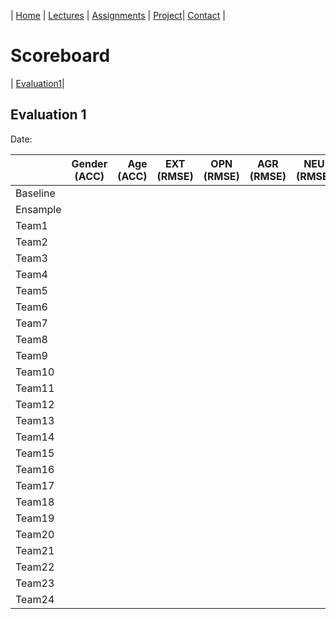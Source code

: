 
| [Home](index.md) | [Lectures](lectures.md) | [Assignments](assignments.md) | [Project](project.md)| [Contact](contact.md) |


# Scoreboard

| [Evaluation1](scoreboards/evaluatio1.md)|

## Evaluation 1

Date: 

|       | Gender (ACC) | Age (ACC) | EXT (RMSE) | OPN (RMSE) | AGR (RMSE) | NEU (RMSE) | CON (RMSE) |
|-------|--------------|----------:|------------|------------|------------|------------|------------|
| Baseline |              |           |            |            |            |            |            |
| Ensample |              |           |            |            |            |            |            |
| Team1 |              |           |            |            |            |            |            |
| Team2 |              |           |            |            |            |            |            |
| Team3 |              |           |            |            |            |            |            |
| Team4 |              |           |            |            |            |            |            |
| Team5 |              |           |            |            |            |            |            |
| Team6 |              |           |            |            |            |            |            |
| Team7 |              |           |            |            |            |            |            |
| Team8 |              |           |            |            |            |            |            |
| Team9 |              |           |            |            |            |            |            |
| Team10 |              |           |            |            |            |            |            |
| Team11 |              |           |            |            |            |            |            |
| Team12 |              |           |            |            |            |            |            |
| Team13 |              |           |            |            |            |            |            |
| Team14 |              |           |            |            |            |            |            |
| Team15 |              |           |            |            |            |            |            |
| Team16 |              |           |            |            |            |            |            |
| Team17 |              |           |            |            |            |            |            |
| Team18 |              |           |            |            |            |            |            |
| Team19 |              |           |            |            |            |            |            |
| Team20 |              |           |            |            |            |            |            |
| Team21 |              |           |            |            |            |            |            |
| Team22 |              |           |            |            |            |            |            |
| Team23 |              |           |            |            |            |            |            |
| Team24 |              |           |            |            |            |            |            |
